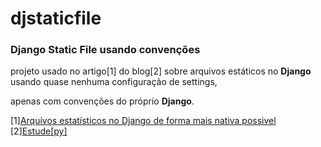 djstaticfile
============

<h3>Django Static File usando convenções</h3>

<p>projeto usado no artigo[1] do blog[2] sobre arquivos estáticos no <b>Django</b> usando quase nenhuma configuração de settings,</p> 
apenas com convenções do próprio <b>Django</b>.

[1]<a href="">Arquivos estatísticos no Django de forma mais nativa possivel</a>
[2]<a href="http://estudepy.tumblr.com/">Estude[py]</a>
